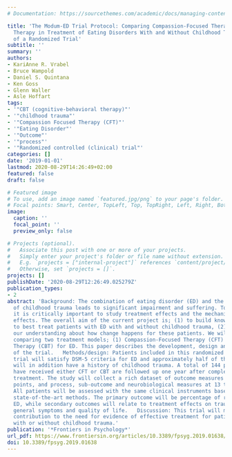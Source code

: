 ```yaml
---
# Documentation: https://sourcethemes.com/academic/docs/managing-content/

title: 'The Modum-ED Trial Protocol: Comparing Compassion-Focused Therapy and Cognitive-Behavioral
  Therapy in Treatment of Eating Disorders With and Without Childhood Trauma: Protocol
  of a Randomized Trial'
subtitle: ''
summary: ''
authors:
- KariAnne R. Vrabel
- Bruce Wampold
- Daniel S. Quintana
- Ken Goss
- Glenn Waller
- Asle Hoffart
tags:
- '"CBT (cognitive-behavioral therapy)"'
- '"childhood trauma"'
- '"Compassion Focused Therapy (CFT)"'
- '"Eating Disorder"'
- '"Outcome"'
- '"process"'
- '"Randomized controlled (clinical) trial"'
categories: []
date: '2019-01-01'
lastmod: 2020-08-29T14:26:49+02:00
featured: false
draft: false

# Featured image
# To use, add an image named `featured.jpg/png` to your page's folder.
# Focal points: Smart, Center, TopLeft, Top, TopRight, Left, Right, BottomLeft, Bottom, BottomRight.
image:
  caption: ''
  focal_point: ''
  preview_only: false

# Projects (optional).
#   Associate this post with one or more of your projects.
#   Simply enter your project's folder or file name without extension.
#   E.g. `projects = ["internal-project"]` references `content/project/deep-learning/index.md`.
#   Otherwise, set `projects = []`.
projects: []
publishDate: '2020-08-29T12:26:49.025279Z'
publication_types:
- 2
abstract: 'Background: The combination of eating disorder (ED) and the experience
  of childhood trauma leads to significant impairment and suffering. To improve treatment,
  it is critically important to study treatment effects and the mechanism of these
  effects. The overall aim of the current project is; (1) to build knowledge on how
  to best treat patients with ED with and without childhood trauma, (2) to develop
  our understanding about how change happens for these patients. We will do this by
  comparing two treatment models; (1) Compassion-Focused Therapy (CFT) and (2) Cognitive-Behavioural
  Therapy (CBT) for ED. This paper describes the development, design and implementation
  of the trial.   Methods/design: Patients included in this randomized controlled
  trial will satisfy DSM-5 criteria for ED and approximately half of the patients
  will in addition have a history of childhood trauma. A total of 144 patients who
  have received either CFT or CBT are followed up one year after completion of the
  treatment. The study will collect a rich dataset of outcome measures at four time
  points, and process, sub-outcome and neurobiological measures at 13 time points.
  All patients will be assessed with the same clinical instruments based on current
  state-of-the-art methods. The primary outcome will be percentage of recovery of
  ED, while secondary outcomes will relate to treatment effects on trauma symptoms,
  general symptoms and quality of life.   Discussion: This trial will make an important
  contribution to the need for evidence of effective treatment for patients with ED
  with or without childhood trauma.'
publication: '*Frontiers in Psychology*'
url_pdf: https://www.frontiersin.org/articles/10.3389/fpsyg.2019.01638/full
doi: 10.3389/fpsyg.2019.01638
---
```

